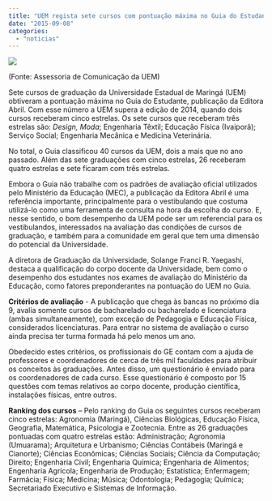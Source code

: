 ```yaml
---
title: "UEM regista sete cursos com pontuação máxima no Guia do Estudante"
date: "2015-09-08"
categories: 
  - "noticias"
---
```


![](/img/antigo/2015/09/base_de_dados_site.jpg)

(Fonte: Assessoria de Comunicação da UEM)

Sete cursos de graduação da Universidade Estadual de Maringá (UEM) obtiveram a pontuação máxima no Guia do Estudante, publicação da Editora Abril. Com esse número a UEM supera a edição de 2014, quando dois cursos receberam cinco estrelas. Os sete cursos que receberam três estrelas são: _Design,_ _Moda_; Engenharia Têxtil; Educação Física (Ivaiporã); Serviço Social; Engenharia Mecânica e Medicina Veterinária.

No total, o Guia classificou 40 cursos da UEM, dois a mais que no ano passado. Além das sete graduações com cinco estrelas, 26 receberam quatro estrelas e sete ficaram com três estrelas.

Embora o Guia não trabalhe com os padrões de avaliação oficial utilizados pelo Ministério da Educação (MEC), a publicação da Editora Abril é uma referência importante, principalmente para o vestibulando que costuma utilizá-lo como uma ferramenta de consulta na hora da escolha do curso. E, nesse sentido, o bom desempenho da UEM pode ser um referencial para os vestibulandos, interessados na avaliação das condições de cursos de graduação, e também para a comunidade em geral que tem uma dimensão do potencial da Universidade.

A diretora de Graduação da Universidade, Solange Franci R. Yaegashi, destaca a qualificação do corpo docente da Universidade, bem como o desempenho dos estudantes nos exames de avaliação do Ministério da Educação, como fatores preponderantes na pontuação do UEM no Guia.

**Critérios de avaliação** - A publicação que chega às bancas no próximo dia 9, avalia somente cursos de bacharelado ou bacharelado e licenciatura (ambas simultaneamente), com exceção de Pedagogia e Educação Física, considerados licenciaturas. Para entrar no sistema de avaliação o curso ainda precisa ter turma formada há pelo menos um ano.

Obedecido estes critérios, os profissionais do GE contam com a ajuda de professores e coordenadores de cerca de três mil faculdades para atribuir os conceitos às graduações. Antes disso, um questionário é enviado para os coordenadores de cada curso. Esse questionário é composto por 15 questões com temas relativos ao corpo docente, produção científica, instalações físicas, entre outros.

**Ranking dos cursos** – Pelo ranking do Guia os seguintes cursos receberam cinco estrelas: Agronomia (Maringá), Ciências Biológicas, Educação Física, Geografia, Matemática, Psicologia e Zootecnia. Entre as 26 graduações pontuadas com quatro estrelas estão: Administração; Agronomia (Umuarama); Arquitetura e Urbanismo; Ciências Contábeis (Maringá e Cianorte); Ciências Econômicas; Ciências Sociais; Ciência da Computação; Direito; Engenharia Civil; Engenharia Química; Engenharia de Alimentos; Engenharia Agrícola; Engenharia de Produção; Estatística; Enfermagem; Farmácia; Física; Medicina; Música; Odontologia; Pedagogia; Química; Secretariado Executivo e Sistemas de Informação.
